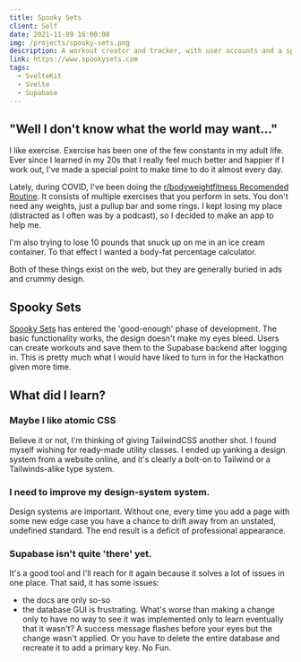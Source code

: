 ```yaml
---
title: Spooky Sets
client: Self
date: 2021-11-09 16:00:00
img: /projects/spooky-sets.png
description: A workout creator and tracker, with user accounts and a spoooky Halloween theme
link: https://www.spookysets.com
tags:
  - SvelteKit
  - Svelte
  - Supabase
---
```


## "Well I don't know what the world may want..."

I like exercise. Exercise has been one of the few constants in my adult life. Ever since I learned in my 20s that I really feel much better and happier if I work out, I've made a special point to make time to do it almost every day.

Lately, during COVID, I've been doing the [r/bodyweightfitness Recomended Routine](https://www.reddit.com/r/bodyweightfitness/wiki/kb/recommended_routine/). It consists of multiple exercises that you perform in sets. You don't need any weights, just a pullup bar and some rings. I kept losing my place (distracted as I often was by a podcast), so I decided to make an app to help me.

I'm also trying to lose 10 pounds that snuck up on me in an ice cream container. To that effect I wanted a body-fat percentage calculator.

Both of these things exist on the web, but they are generally buried in ads and crummy design.

## Spooky Sets

[Spooky Sets](https://spoooky-sets.netlify.app) has entered the 'good-enough' phase of development. The basic functionality works, the design doesn't make my eyes bleed. Users can create workouts and save them to the Supabase backend after logging in. This is pretty much what I would have liked to turn in for the Hackathon given more time.

## What did I learn?

### Maybe I like atomic CSS

Believe it or not, I'm thinking of giving TailwindCSS another shot. I found myself wishing for ready-made utility classes. I ended up yanking a design system from a website online, and it's clearly a bolt-on to Tailwind or a Tailwinds-alike type system.

### I need to improve my design-system system.

Design systems are important. Without one, every time you add a page with some new edge case you have a chance to drift away from an unstated, undefined standard. The end result is a deficit of professional appearance.

### Supabase isn't quite 'there' yet.

It's a good tool and I'll reach for it again because it solves a lot of issues in one place. That said, it has some issues:

- the docs are only so-so
- the database GUI is frustrating. What's worse than making a change only to have no way to see it was implemented only to learn eventually that it wasn't? A success message flashes before your eyes but the change wasn't applied. Or you have to delete the entire database and recreate it to add a primary key. No Fun.
